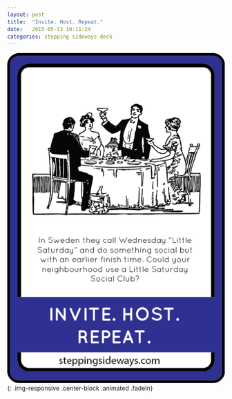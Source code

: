 ```yaml
---
layout: post
title:  "Invite. Host. Repeat."
date:   2015-05-13 10:11:24
categories: stepping sideways deck
---
```

![Invite. Host. Repeat. In Sweden they call Wednesday “Little Saturday” and do something social but with an earlier finish time. Could your neighbourhood use a Little Saturday Social Club?](https://github.com/steppingsideways/steppingsideways.github.io/blob/master/images/Medium_Sized_Images/invite_host_repeat.png?raw=true){: .img-responsive .center-block .animated .fadeIn}